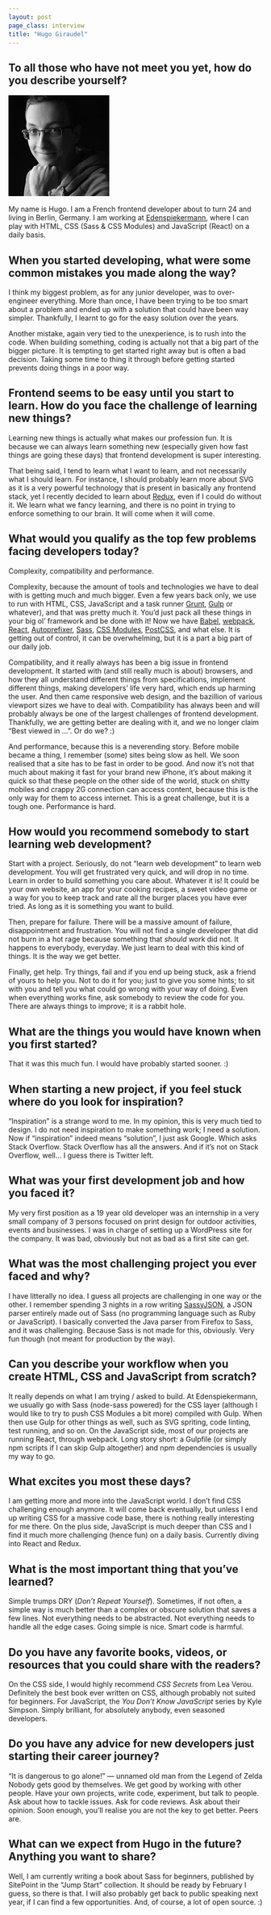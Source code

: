 ```yaml
---
layout: post
page_class: interview
title: "Hugo Giraudel"
---
```


## To all those who have not meet you yet, how do you describe yourself?

<img class="portrait portrait--xxl" src="/assets/images/portrait-hugo-giraudel.jpg" alt="Hugo Giraudel's prtrait"/>

My name is Hugo. I am a French frontend developer about to turn 24 and living in Berlin, Germany. I am working at <a class="link link--special" href="http://edenspiekermann.com" target="_blank" rel="noopener">Edenspiekermann</a>, where I can play with HTML, CSS (Sass & CSS Modules) and JavaScript (React) on a daily basis.

## When you started developing, what were some common mistakes you made along the way?

I think my biggest problem, as for any junior developer, was to over-engineer everything. More than once, I have been trying to be too smart about a problem and ended up with a solution that could have been way simpler. Thankfully, I learnt to go for the easy solution over the years.

Another mistake, again very tied to the unexperience, is to rush into the code. When building something, coding is actually not that a big part of the bigger picture. It is tempting to get started right away but is often a bad decision. Taking some time to thing it through before getting started prevents doing things in a poor way.

## Frontend seems to be easy until you start to learn. How do you face the challenge of learning new things?

Learning new things is actually what makes our profession fun. It is because we can always learn something new (especially given how fast things are going these days) that frontend development is super interesting.

That being said, I tend to learn what I want to learn, and not necessarily what I should learn. For instance, I should probably learn more about SVG as it is a very powerful technology that is present in basically any frontend stack, yet I recently decided to learn about <a class="link link--special" href="http://rackt.org/redux/" target="_blank" rel="noopener">Redux</a>, even if I could do without it. We learn what we fancy learning, and there is no point in trying to enforce something to our brain. It will come when it will come.

## What would you qualify as the top few problems facing developers today?

Complexity, compatibility and performance.

Complexity, because the amount of tools and technologies we have to deal with is getting much and much bigger. Even a few years back only, we use to run with HTML, CSS, JavaScript and a task runner <a class="link link--special" href="http://gruntjs.com/" target="_blank" rel="noopener">Grunt</a>, <a class="link link--special" href="http://gulpjs.com/" target="_blank" rel="noopener">Gulp</a> or whatever), and that was pretty much it. You’d just pack all these things in your big ol’ framework and be done with it! Now we have <a class="link link--special" href="http://babeljs.io/" target="_blank" rel="noopener">Babel</a>, <a class="link link--special" href="https://github.com/webpack/webpack" target="_blank" rel="noopener">webpack</a>, <a class="link link--special" href="https://facebook.github.io/react/index.html" target="_blank" rel="noopener">React</a>, <a class="link link--special" href="https://github.com/postcss/autoprefixer" target="_blank" rel="noopener">Autoprefixer</a>, <a class="link link--special" href="http://sass-lang.com/" target="_blank" rel="noopener">Sass</a>, <a class="link link--special" href="http://glenmaddern.com/articles/css-modules" target="_blank" rel="noopener">CSS Modules</a>, <a class="link link--special" href="https://github.com/postcss/postcss" target="_blank" rel="noopener">PostCSS</a>, and what else. It is getting out of control, it can be overwhelming, but it is a part a big part of our daily job.

Compatibility, and it really always has been a big issue in frontend development. It started with (and still really much is about) browsers, and how they all understand different things from specifications, implement different things, making developers’ life very hard, which ends up harming the user. And then came responsive web design, and the bazillion of various viewport sizes we have to deal with. Compatibility has always been and will probably always be one of the largest challenges of frontend development. Thankfully, we are getting better are dealing with it, and we no longer claim “Best viewed in …”. Or do we? :)

And performance, because this is a neverending story. Before mobile became a thing, I remember (some) sites being slow as hell. We soon realised that a site has to be fast in order to be good. And now it’s not that much about making it fast for your brand new iPhone, it’s about making it quick so that these people on the other side of the world, stuck on shitty mobiles and crappy 2G connection can access content, because this is the only way for them to access internet. This is a great challenge, but it is a tough one. Performance is hard.

## How would you recommend somebody to start learning web development?

Start with a project. Seriously, do not “learn web development” to learn web development. You will get frustrated very quick, and will drop in no time. Learn in order to build something you care about. Whatever it is! It could be your own website, an app for your cooking recipes, a sweet video game or a way for you to keep track and rate all the burger places you have ever tried. As long as it is something you want to build.

Then, prepare for failure. There will be a massive amount of failure, disappointment and frustration. You will not find a single developer that did not burn in a hot rage because something that *should* work did not. It happens to everybody, everyday. We just learn to deal with this kind of things. It is the way we get better.

Finally, get help. Try things, fail and if you end up being stuck, ask a friend of yours to help you. Not to do it for you; just to give you some hints; to sit with you and tell you what could go wrong with your way of doing. Even when everything works fine, ask somebody to review the code for you. There are always things to improve; it is a rabbit hole.

## What are the things you would have known when you first started?

That it was this much fun. I would have probably started sooner. :)

## When starting a new project, if you feel stuck where do you look for inspiration?

“Inspiration” is a strange word to me. In my opinion, this is very much tied to design. I do not need inspiration to make something work; I need a solution. Now if “inspiration” indeed means “solution”, I just ask Google. Which asks Stack Overflow. Stack Overflow has all the answers. And if it’s not on Stack Overflow, well… I guess there is Twitter left.

## What was your first development job and how you faced it?

My very first position as a 19 year old developer was an internship in a very small company of 3 persons focused on print design for outdoor activities, events and businesses. I was in charge of setting up a WordPress site for the company. It was bad, obviously but not as bad as a first site can get.

## What was the most challenging project you ever faced and why?

I have litterally no idea. I guess all projects are challenging in one way or the other. I remember spending 3 nights in a row writing <a class="link link--special" href="https://github.com/HugoGiraudel/SassyJSON" target="_blank" rel="noopener">SassyJSON</a>, a JSON parser entirely made out of Sass (no programming language such as Ruby or JavaScript). I basically converted the Java parser from Firefox to Sass, and it was challenging. Because Sass is not made for this, obviously. Very fun though (not meant for production by the way).

## Can you describe your workflow when you create HTML, CSS and JavaScript from scratch?

It really depends on what I am trying / asked to build. At Edenspiekermann, we usually go with Sass (node-sass powered) for the CSS layer (although I would like to try to push CSS Modules a bit more) compiled with Gulp. When then use Gulp for other things as well, such as SVG spriting, code linting, test running, and so on. On the JavaScript side, most of our projects are running React, through webpack. Long story short: a Gulpfile (or simply npm scripts if I can skip Gulp altogether) and npm dependencies is usually my way to go.

## What excites you most these days?

I am getting more and more into the JavaScript world. I don’t find CSS challenging enough anymore. It will come back eventually, but unless I end up writing CSS for a massive code base, there is nothing really interesting for me there. On the plus side, JavaScript is much deeper than CSS and I find it much more challenging (hence fun) on a daily basis. Currently diving into React and Redux.

## What is the most important thing that you’ve learned?

Simple trumps DRY (*Don’t Repeat Yourself*). Sometimes, if not often, a simple way is much better than a complex or obscure solution that saves a few lines. Not everything needs to be abstracted. Not everything needs to handle all the edge cases. Going simple is nice. Smart code is harmful.

## Do you have any favorite books, videos, or resources that you could share with the readers?

On the CSS side, I would highly recommend *CSS Secrets* from Lea Verou. Definitely the best book ever written on CSS, although probably not suited for beginners. For JavaScript, the *You Don’t Know JavaScript* series by Kyle Simpson. Simply brilliant, for absolutely anybody, even seasoned developers.

## Do you have any advice for new developers just starting their career journey?

“It is dangerous to go alone!” — unnamed old man from the Legend of Zelda
Nobody gets good by themselves. We get good by working with other people. Have your own projects, write code, experiment, but talk to people. Ask about how to tackle issues. Ask for code reviews. Ask about their opinion. Soon enough, you’ll realise you are not the key to get better. Peers are.

## What can we expect from Hugo in the future? Anything you want to share?

Well, I am currently writing a book about Sass for beginners, published by SitePoint in the “Jump Start” collection. It should be ready by February I guess, so there is that. I will also probably get back to public speaking next year, if I can find a few opportunities. And, of course, a lot of open source. :)
